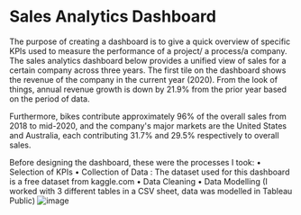 # Sales Analytics Dashboard

The purpose of creating a dashboard is to give a quick overview of specific KPIs used to measure the performance of a project/ a process/a company. The sales analytics dashboard below provides a unified view of sales for a certain company across three years. The first tile on the dashboard shows the revenue of the company in the current year (2020). From the look of things, annual revenue growth is down by 21.9% from the prior year based on the period of data. 

Furthermore, bikes contribute approximately 96% of the overall sales from 2018 to mid-2020, and the company's major markets are the United States and Australia, each contributing 31.7% and 29.5% respectively to overall sales.

Before designing the dashboard, these were the processes I took: 
• Selection of KPIs 
• Collection of Data : The dataset used for this dashboard is a free dataset from kaggle.com
• Data Cleaning
• Data Modelling (I worked with 3 different tables in a CSV sheet, data was modelled in Tableau Public)
         ![image](https://user-images.githubusercontent.com/51289316/178252321-2b3910f0-a36e-47f0-996a-c10875700f04.png)
